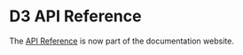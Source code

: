 # D3 API Reference

The [API Reference](https://d3js.org/api) is now part of the documentation website.